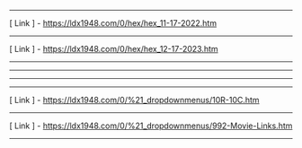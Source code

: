 - ----------------------------------------------------------------------
[ Link ] - https://ldx1948.com/0/hex/hex_11-17-2022.htm
- ----------------------------------------------------------------------
[ Link ] - https://ldx1948.com/0/hex/hex_12-17-2023.htm
- ----------------------------------------------------------------------
- ----------------------------------------------------------------------
- ----------------------------------------------------------------------
- ----------------------------------------------------------------------
[ Link ] - https://ldx1948.com/0/%21_dropdownmenus/10R-10C.htm
- ----------------------------------------------------------------------
[ Link ] - https://ldx1948.com/0/%21_dropdownmenus/992-Movie-Links.htm
- ----------------------------------------------------------------------
